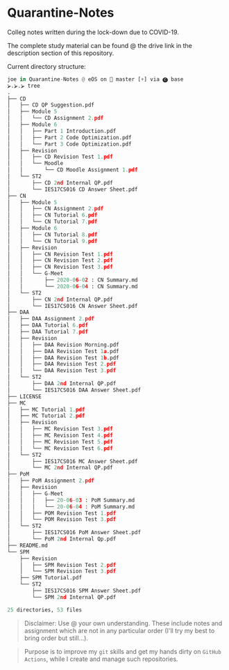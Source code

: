 # Quarantine-Notes

Colleg notes written during the lock-down due to COVID-19.

The complete study material can be found @ the drive link in the description section of this repository.

Current directory structure:
```python
joe in Quarantine-Notes @ eOS on  master [+] via 🅒 base 
⮚.⮚.⮚ tree
.
├── CD
│   ├── CD QP Suggestion.pdf
│   ├── Module 5
│   │   └── CD Assignment 2.pdf
│   ├── Module 6
│   │   ├── Part 1 Introduction.pdf
│   │   ├── Part 2 Code Optimization.pdf
│   │   └── Part 3 Code Optimization.pdf
│   ├── Revision
│   │   ├── CD Revision Test 1.pdf
│   │   └── Moodle
│   │       └── CD Moodle Assignment 1.pdf
│   └── ST2
│       ├── CD 2nd Internal QP.pdf
│       └── IES17CS016 CD Answer Sheet.pdf
├── CN
│   ├── Module 5
│   │   ├── CN Assignment 2.pdf
│   │   ├── CN Tutorial 6.pdf
│   │   └── CN Tutorial 7.pdf
│   ├── Module 6
│   │   ├── CN Tutorial 8.pdf
│   │   └── CN Tutorial 9.pdf
│   ├── Revision
│   │   ├── CN Revision Test 1.pdf
│   │   ├── CN Revision Test 2.pdf
│   │   ├── CN Revision Test 3.pdf
│   │   └── G-Meet
│   │       ├── 2020-06-02 : CN Summary.md
│   │       └── 2020-06-04 : CN Summary.md
│   └── ST2
│       ├── CN 2nd Internal QP.pdf
│       └── IES17CS016 CN Answer Sheet.pdf
├── DAA
│   ├── DAA Assignment 2.pdf
│   ├── DAA Tutorial 6.pdf
│   ├── DAA Tutorial 7.pdf
│   ├── Revision
│   │   ├── DAA Revision Morning.pdf
│   │   ├── DAA Revision Test 1a.pdf
│   │   ├── DAA Revision Test 1b.pdf
│   │   ├── DAA Revision Test 2.pdf
│   │   └── DAA Revision Test 3.pdf
│   └── ST2
│       ├── DAA 2nd Internal QP.pdf
│       └── IES17CS016 DAA Answer Sheet.pdf
├── LICENSE
├── MC
│   ├── MC Tutorial 1.pdf
│   ├── MC Tutorial 2.pdf
│   ├── Revision
│   │   ├── MC Revision Test 3.pdf
│   │   ├── MC Revision Test 4.pdf
│   │   ├── MC Revision Test 5.pdf
│   │   └── MC Revision Test 6.pdf
│   └── ST2
│       ├── IES17CS016 MC Answer Sheet.pdf
│       └── MC 2nd Internal QP.pdf
├── PoM
│   ├── PoM Assignment 2.pdf
│   ├── Revision
│   │   ├── G-Meet
│   │   │   ├── 20-06-03 : PoM Summary.md
│   │   │   └── 20-06-04 : PoM Summary.md
│   │   ├── POM Revision Test 1.pdf
│   │   └── POM Revision Test 3.pdf
│   └── ST2
│       ├── IES17CS016 PoM Answer Sheet.pdf
│       └── PoM 2nd Internal Qp.pdf
├── README.md
└── SPM
    ├── Revision
    │   ├── SPM Revision Test 2.pdf
    │   └── SPM Revision Test 3.pdf
    ├── SPM Tutorial.pdf
    └── ST2
        ├── IES17CS016 SPM Answer Sheet.pdf
        └── SPM 2nd Internal QP.pdf

25 directories, 53 files
```

> Disclaimer: Use @ your own understanding. These include notes and assignment which are not in any particular order (I'll try my best to bring order but still...).

> Purpose is to improve my `git` skills and get my hands dirty on `GitHub Actions`, while I create and manage such repositories.